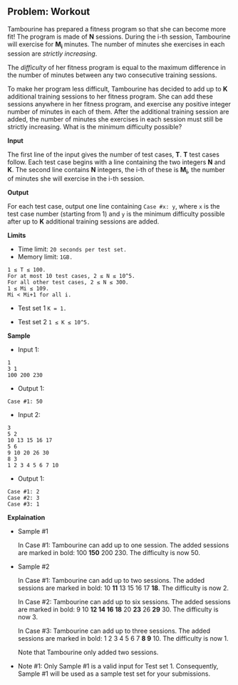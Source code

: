 ## Problem: Workout

Tambourine has prepared a fitness program so that she can become more fit! The program is made of **N** sessions. During the i-th session, Tambourine will exercise for **M<sub>i</sub>** minutes. The number of minutes she exercises in each session are *strictly increasing*.

The *difficulty* of her fitness program is equal to the maximum difference in the number of minutes between any two consecutive training sessions.

To make her program less difficult, Tambourine has decided to add up to **K** additional training sessions to her fitness program. She can add these sessions anywhere in her fitness program, and exercise any positive integer number of minutes in each of them. After the additional training session are added, the number of minutes she exercises in each session must still be strictly increasing. What is the minimum difficulty possible?

**Input**

The first line of the input gives the number of test cases, **T**. **T** test cases follow. Each test case begins with a line containing the two integers **N** and **K**. The second line contains **N** integers, the i-th of these is **M<sub>i</sub>**, the number of minutes she will exercise in the i-th session.

**Output**

For each test case, output one line containing `Case #x: y`, where `x` is the test case number (starting from 1) and `y` is the minimum difficulty possible after up to **K** additional training sessions are added.

**Limits**

- Time limit: `20 seconds per test set.`
- Memory limit: `1GB.`
```
1 ≤ T ≤ 100.
For at most 10 test cases, 2 ≤ N ≤ 10^5.
For all other test cases, 2 ≤ N ≤ 300.
1 ≤ Mi ≤ 109.
Mi < Mi+1 for all i.
```

- Test set 1
`K = 1.`

- Test set 2
`1 ≤ K ≤ 10^5.`

**Sample**

- Input 1:
```
1
3 1
100 200 230
```

- Output 1:
```
Case #1: 50
```

- Input 2:
```
3
5 2
10 13 15 16 17
5 6
9 10 20 26 30
8 3
1 2 3 4 5 6 7 10
```

- Output 1:
```
Case #1: 2
Case #2: 3
Case #3: 1
```

**Explaination**

* Sample #1

  In Case #1: Tambourine can add up to one session. The added sessions are marked in bold: 100 **150** 200 230. The difficulty is now 50.

* Sample #2

  In Case #1: Tambourine can add up to two sessions. The added sessions are marked in bold: 10 **11** 13 15 16 17 **18**. The difficulty is now 2.

  In Case #2: Tambourine can add up to six sessions. The added sessions are marked in bold: 9 10 **12 14 16 18** 20 **23** 26 **29** 30. The difficulty is now 3.

  In Case #3: Tambourine can add up to three sessions. The added sessions are marked in bold: 1 2 3 4 5 6 7 **8 9** 10. The difficulty is now 1. 

  Note that Tambourine only added two sessions.

* Note #1: Only Sample #1 is a valid input for Test set 1. Consequently, Sample #1 will be used as a sample test set for your submissions.
